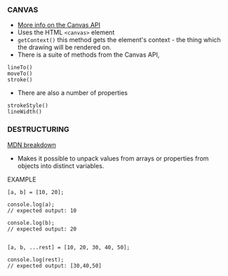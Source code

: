 ### CANVAS
- [More info on the Canvas API](https://developer.mozilla.org/en-US/docs/Web/API/Canvas_API)
- Uses the HTML `<canvas>` element
- `getContext()` this method gets the element's context - the thing which the drawing will be rendered on.
- There is a suite of methods from the Canvas API,

```
lineTo()
moveTo()
stroke()
 ```

- There are also a number of properties 

```
strokeStyle()
lineWidth()
```

### DESTRUCTURING
[MDN breakdown](https://developer.mozilla.org/en-US/docs/Web/JavaScript/Reference/Operators/Destructuring_assignment)
- Makes it possible to unpack values from arrays or properties from objects into distinct variables.

EXAMPLE
```
[a, b] = [10, 20];

console.log(a);
// expected output: 10

console.log(b);
// expected output: 20


[a, b, ...rest] = [10, 20, 30, 40, 50];

console.log(rest);
// expected output: [30,40,50]
```

